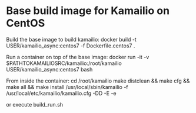 # Base build image for Kamailio on CentOS

Build the base image to build kamailio:
docker build -t USER/kamailio_async:centos7 -f Dockerfile.centos7 .

Run a container on top of the base image:
docker run -it -v $PATHTOKAMAILIOSRC/kamailio:/root/kamailio USER/kamailio_async:centos7 bash

From inside the container:
cd /root/kamailio
make distclean && make cfg && make all && make install
/usr/local/sbin/kamailio -f /usr/local/etc/kamailio/kamailio.cfg -DD -E -e

or execute build_run.sh
